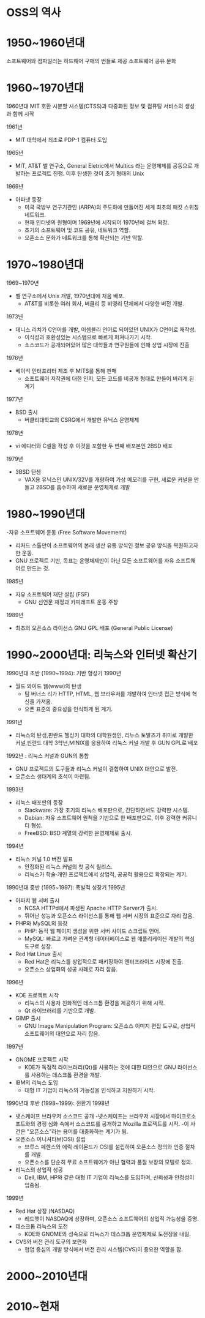# OSS의 역사

# 1950~1960년대
소프트웨어와 컴파일러는 하드웨어 구매의 번들로 제공
소프트웨어 공유 문화

# 1960~1970년대
1960년대 
MIT 호환 시분할 시스템(CTSS)과 다중화된 정보 및 컴퓨팅 서비스의 생성과 함께 시작

1961년
- MIT 대학에서 최초로 PDP-1 컴퓨터 도입

1965년 
- MIT, AT&T 벨 연구소, General Eletric에서 Multics 라는 운영체제를 공동으로 개발하는 프로젝트 진행. 이후 탄생한 것이 초기 형태의 Unix

1969년
- 아파넷 등장
  - 미국 국방부 연구기관인 (ARPA)의 주도하에 만들어진 세계 최초의 패킷 스위칭 네트워크.
  - 현재 인터넷의 원형이며 1969년에 시작되어 1970년에 걸쳐 확장.
  - 초기의 소프트웨어 및 코드 공유, 네트워크 역할.
  - 오픈소스 문화가 네트워크를 통해 확산되는 기반 역할.

# 1970~1980년대
1969~1970년
- 벨 연구소에서 Unix 개발, 1970년대에 처음 배포.
   - AT&T를 비롯한 여러 회사, 버클리 등 비영리 단체에서 다양한 버전 개발.

1973년
- 데니스 리치가 C언어를 개발, 어셈블리 언어로 되어있던 UNIX가 C언어로 재작성.
  - 이식성과 호환성있는 시스템으로 빠르게 퍼져나가기 시작.
  - 소스코드가 공개되어있어 많은 대학들과 연구원들에 인해 상업 시장에 진출

1976년
- 베이식 인터프리터 제조 후 MITS를 통해 판매
  - 소프트웨어 저작권에 대한 인지, 모든 코드를 비공개 형태로 만들어 버리게 된 계기

1977년
- BSD 출시
  - 버클리대학교의 CSRG에서 개발한 유닉스 운영체제

1978년
- vi 에디터와 C셀을 작성 후 이것을 포함한 두 번째 배포본인 2BSD 배포

1979년
- 3BSD 탄생
  - VAX용 유닉스인 UNIX/32V를 개량하여 가상 메모리를 구현, 새로운 커널을 만들고 2BSD를 흡수하여 새로운 운영체제로 개발

# 1980~1990년대
-자유 소프트웨어 운동 (Free Software Movememt)
 - 리처드 스톨만이 소프트웨어의 본래 생산 유통 방식인 정보 공유 방식을 복원하고자 한 운동.
  - GNU 프로젝트 기반, 목표는 운영체제만이 아닌 모든 소프트웨어를 자유 소프트웨어로 만드는 것.

1985년 
- 자유 소프트웨어 재단 설립 (FSF)
  - GNU 선언문 재정과 카피레프트 운동 주창

1989년
 - 최초의 오픈소스 라이선스 GNU GPL 배포 (General Public License)

# 1990~2000년대: 리눅스와 인터넷 확산기
1990년대 초반 (1990~1994): 기반 형성기
1990년
- 월드 와이드 웹(www)의 탄생
   - 팀 버너스 리가 HTTP, HTML, 웹 브라우저를 개발하여 인터넷 접근 방식에 혁신을 가져옴.
   - 오픈 표준의 중요성을 인식하게 된 계기.

1991년
- 리눅스의 탄생,핀란드 헬싱키 대학의 대학원생인, 리누스 토발즈가 취미로 개발한 커널,핀란드 대학 3학년,MINIX를 응용하여 리눅스 커널 개발 후 GUN GPL로 배포

1992년 : 리눅스 커널과 GUN의 통합
-  GNU 프로젝트의 도구들과 리눅스 커널이 결합하여 UNIX 대안으로 발전.
- 오픈소스 생태계의 초석이 마련됨.
  
1993년 
- 리눅스 배포판의 등장
   - Slackware: 가장 초기의 리눅스 배포판으로, 간단하면서도 강력한 시스템.
   - Debian: 자유 소프트웨어 원칙을 기반으로 한 배포판으로, 이후 강력한 커뮤니티 형성.
   - FreeBSD: BSD 계열의 강력한 운영체제로 출시.

1994년 
- 리눅스 커널 1.0 버전 발표
   - 안정화된 리눅스 커널의 첫 공식 릴리스.
   - 리눅스가 학술·개인 프로젝트에서 상업적, 공공적 활용으로 확장되는 계기.

1990년대 중반 (1995~1997): 폭발적 성장기
1995년
- 아파치 웹 서버 출시
   - NCSA HTTPd에서 파생된 Apache HTTP Server가 출시.
   - 뛰어난 성능과 오픈소스 라이선스를 통해 웹 서버 시장의 표준으로 자리 잡음.
- PHP와 MySQL의 등장
   - PHP: 동적 웹 페이지 생성을 위한 서버 사이드 스크립트 언어.
   - MySQL: 빠르고 가벼운 관계형 데이터베이스로 웹 애플리케이션 개발의 핵심 도구로 성장.
- Red Hat Linux 출시
   - Red Hat은 리눅스를 상업적으로 패키징하여 엔터프라이즈 시장에 진출.
   - 오픈소스 상업화의 성공 사례로 자리 잡음.

1996년
- KDE 프로젝트 시작
   - 리눅스의 사용자 친화적인 데스크톱 환경을 제공하기 위해 시작.
   - Qt 라이브러리를 기반으로 개발.
- GIMP 출시
   - GNU Image Manipulation Program: 오픈소스 이미지 편집 도구로, 상업적 소프트웨어의 대안으로 자리 잡음.
  
1997년
- GNOME 프로젝트 시작
   - KDE가 독점적 라이브러리(Qt)를 사용하는 것에 대한 대안으로 GNU 라이선스를 사용하는 데스크톱 환경을 개발.
- IBM의 리눅스 도입
   - 대형 IT 기업이 리눅스의 가능성을 인식하고 지원하기 시작.

1990년대 후반 (1998~1999): 전환기
1998년
- 넷스케이프 브라우저 소스코드 공개
   -넷스케이프는 브라우저 시장에서 마이크로소프트와의 경쟁 심화 속에서 소스코드를 공개하고 Mozilla 프로젝트를 시작.
   -이 사건은 "오픈소스"라는 용어를 대중화하는 계기가 됨.
- 오픈소스 이니셔티브(OSI) 설립
   - 브루스 페렌스와 에릭 레이몬드가 OSI를 설립하여 오픈소스 정의와 인증 절차를 개발.
   - 오픈소스를 단순히 무료 소프트웨어가 아닌 협력과 품질 보장의 모델로 정의.
- 리눅스의 상업적 성공
   - Dell, IBM, HP와 같은 대형 IT 기업이 리눅스를 도입하며, 신뢰성과 안정성이 입증됨.

1999년
- Red Hat 상장 (NASDAQ)<br>
   - 레드햇이 NASDAQ에 상장하며, 오픈소스 소프트웨어의 상업적 가능성을 증명.
- 데스크톱 리눅스의 도전
   - KDE와 GNOME의 성숙으로 리눅스가 데스크톱 운영체제로 도전장을 내밂.
- CVS와 버전 관리 도구의 보편화
   - 협업 중심의 개발 방식에서 버전 관리 시스템(CVS)이 중요한 역할을 함.
  
# 2000~2010년대


# 2010~현재
